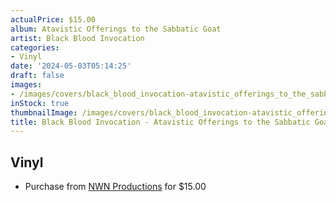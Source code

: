 ```yaml
---
actualPrice: $15.00
album: Atavistic Offerings to the Sabbatic Goat
artist: Black Blood Invocation
categories:
- Vinyl
date: '2024-05-03T05:14:25'
draft: false
images:
- /images/covers/black_blood_invocation-atavistic_offerings_to_the_sabbatic_goat.jpg
inStock: true
thumbnailImage: /images/covers/black_blood_invocation-atavistic_offerings_to_the_sabbatic_goat-thumb.jpg
title: Black Blood Invocation - Atavistic Offerings to the Sabbatic Goat
---
```


## Vinyl
* Purchase from [NWN Productions](http://shop.nwnprod.com/index.php?route=product/product&path=76&product_id=43233&sort=pd.name&order=ASC) for $15.00
